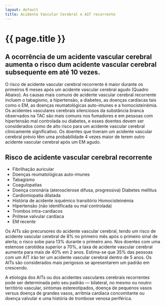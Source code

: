 ```yaml
---
layout: default
title: Acidente Vascular Cerebral e AIT recorrente
---
```


# {{ page.title }}

## A ocorrência de um acidente vascular cerebral aumenta o risco dum acidente vascular cerebral subsequente em até 10 vezes.

O risco de acidente vascular cerebral recorrente é maior durante os primeiros 6 meses após um acidente vascular cerebral agudo (Quadro Abaixo). As causas mais comuns de acidente vascular cerebral recorrente incluem o tabagismo, a hipertensão, a diabetes, as doenças cardíacas tais como o EM, as doenças reumatológicas auto-imunes e a homocisteinémia. Os acidentes vasculares cerebrais silenciosos da substância branca observados na TAC são mais comuns nos fumadores e em pessoas com hipertensão mal controlada ou diabetes, e esses doentes devem ser considerados como de alto risco para um acidente vascular cerebral clinicamente significativo. Os doentes que tiveram um acidente vascular cerebral prévio têm uma probabilidade 4 vezes maior de terem outro acidente vascular cerebral após um EM agudo.

##  Risco de acidente vascular cerebral recorrente

* Fibrilhação auricular
* Doenças reumatológicas auto-imunes
* Tabagismo
* Coagulopatias
* Doença coronária (aterosclerose difusa, progressiva) Diabetes mellitus
* Cardiomiopatia dilatada
* História de acidente isquémico transitório Homocisteinémia
* Hipertensão (não identificada ou mal controlada)
* Trombos intra-cardíacos
* Prótese valvular cardíaca
* EM recente

Os AITs são precursores do acidente vascular cerebral, tendo um risco de acidente vascular cerebral de 8% no primeiro mês após o primeiro sinal de alerta; o risco sobe para 13% durante o primeiro ano. Nos doentes com uma estenose carotídea superior a 70%, a taxa de acidente vascular cerebral aumenta para mais de 40% em 2 anos. Estima-se que 35% das pessoas com um AIT irão ter um acidente vascular cerebral dentro de 5 anos. Os AITs são considerados mais perigosos se apresentarem um padrão em crescendo.

A etiologia dos AITs ou dos acidentes vasculares cerebrais recorrentes pode ser determinada pelo seu padrão — bilateral, no mesmo ou noutro território vascular, sintomas estereotipados, doença de pequenos vasos versus doença de grandes vasos, arritmia cardíaca concomitante ou doença valvular e uma história de trombose venosa periférica.
